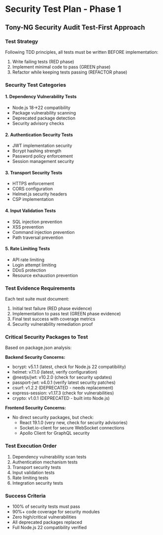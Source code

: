 # Security Test Plan - Phase 1
## Tony-NG Security Audit Test-First Approach

### Test Strategy
Following TDD principles, all tests must be written BEFORE implementation:
1. Write failing tests (RED phase)
2. Implement minimal code to pass (GREEN phase)
3. Refactor while keeping tests passing (REFACTOR phase)

### Security Test Categories

#### 1. Dependency Vulnerability Tests
- Node.js 18→22 compatibility
- Package vulnerability scanning
- Deprecated package detection
- Security advisory checks

#### 2. Authentication Security Tests
- JWT implementation security
- Bcrypt hashing strength
- Password policy enforcement
- Session management security

#### 3. Transport Security Tests
- HTTPS enforcement
- CORS configuration
- Helmet.js security headers
- CSP implementation

#### 4. Input Validation Tests
- SQL injection prevention
- XSS prevention
- Command injection prevention
- Path traversal prevention

#### 5. Rate Limiting Tests
- API rate limiting
- Login attempt limiting
- DDoS protection
- Resource exhaustion prevention

### Test Evidence Requirements
Each test suite must document:
1. Initial test failure (RED phase evidence)
2. Implementation to pass test (GREEN phase evidence)
3. Final test success with coverage metrics
4. Security vulnerability remediation proof

### Critical Security Packages to Test
Based on package.json analysis:

**Backend Security Concerns:**
- bcrypt: v5.1.1 (latest, check for Node.js 22 compatibility)
- helmet: v7.1.0 (latest, verify configuration)
- @nestjs/jwt: v10.2.0 (check for security updates)
- passport-jwt: v4.0.1 (verify latest security patches)
- csurf: v1.2.2 (DEPRECATED - needs replacement)
- express-session: v1.17.3 (check for vulnerabilities)
- crypto: v1.0.1 (DEPRECATED - built into Node.js)

**Frontend Security Concerns:**
- No direct security packages, but check:
  - React 19.1.0 (very new, check for security advisories)
  - Socket.io-client for secure WebSocket connections
  - Apollo Client for GraphQL security

### Test Execution Order
1. Dependency vulnerability scan tests
2. Authentication mechanism tests
3. Transport security tests
4. Input validation tests
5. Rate limiting tests
6. Integration security tests

### Success Criteria
- 100% of security tests must pass
- 90%+ code coverage for security modules
- Zero high/critical vulnerabilities
- All deprecated packages replaced
- Full Node.js 22 compatibility verified